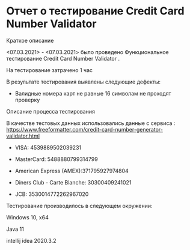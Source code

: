 # Отчет о тестирование Credit Card Number Validator

Краткое описание

<07.03.2021> - <07.03.2021> было проведено Функциональное тестирование Credit Card Number Validator  .

На тестирование затрачено 1 час

В результате тестирования выявлены следующие дефекты:

- Валидные номера карт не равные 16 символам не проходят проверку

Описание процесса тестирования

В качестве тестовых данных использовались данные с сервиса : https://www.freeformatter.com/credit-card-number-generator-validator.html

- VISA: 4539889502039231

- MasterCard: 5488880799314799

- American Express (AMEX):371795927974804

- Diners Club - Carte Blanche: 30300409241021

- JCB: 3530014772262967020

Тестирование производилось в следующем окружении:

Windows 10, x64

Java 11

intellij idea 2020.3.2
